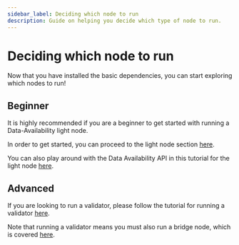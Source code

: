 ```yaml
---
sidebar_label: Deciding which node to run
description: Guide on helping you decide which type of node to run.
---
```


# Deciding which node to run

Now that you have installed the basic dependencies,
you can start exploring which nodes to run!

## Beginner

It is highly recommended if you are a beginner to
get started with running a Data-Availability light node.

In order to get started, you can proceed to the
light node section [here](./light-node.mdx).

You can also play around with the Data Availability API
in this tutorial for the light node [here](../developers/node-tutorial.mdx).

## Advanced

If you are looking to run a validator, please follow the tutorial
for running a validator [here](./validator-node.md).

Note that running a validator means you must also run a bridge node,
which is covered [here](./bridge-node.mdx).
